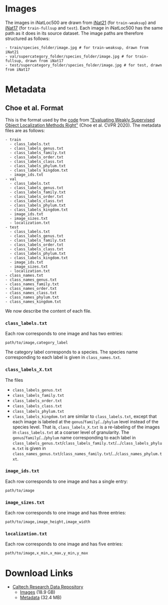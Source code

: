 # Images
The images in iNatLoc500 are drawn from [iNat21](https://github.com/visipedia/inat_comp/tree/master/2021) (for `train-weaksup`) and [iNat17](https://github.com/visipedia/inat_comp/tree/master/2017) (for `train-fullsup` and `test`). Each image in iNatLoc500 has the same path as it does in its source dataset. The image paths are therefore structured as follows: 
```
- train/species_folder/image.jpg # for train-weaksup, drawn from iNat21
- val/supercategory_folder/species_folder/image.jpg # for train-fullsup, drawn from iNat17
- test/supercategory_folder/species_folder/image.jpg # for test, drawn from iNat17
```

# Metadata

## Choe et al. Format
This is the format used by the [code](https://github.com/clovaai/wsolevaluation) from ["Evaluating Weakly Supervised Object Localization Methods Right"](https://arxiv.org/abs/2001.07437) (Choe et al. CVPR 2020). The metadata files are as follows:
```
- train
  - class_labels.txt
  - class_labels_genus.txt
  - class_labels_family.txt
  - class_labels_order.txt
  - class_labels_class.txt
  - class_labels_phylum.txt
  - class_labels_kingdom.txt
  - image_ids.txt
- val
  - class_labels.txt
  - class_labels_genus.txt
  - class_labels_family.txt
  - class_labels_order.txt
  - class_labels_class.txt
  - class_labels_phylum.txt
  - class_labels_kingdom.txt
  - image_ids.txt
  - image_sizes.txt
  - localization.txt
- test
  - class_labels.txt
  - class_labels_genus.txt
  - class_labels_family.txt
  - class_labels_order.txt
  - class_labels_class.txt
  - class_labels_phylum.txt
  - class_labels_kingdom.txt
  - image_ids.txt
  - image_sizes.txt
  - localization.txt
- class_names.txt
- class_names_genus.txt
- class_names_family.txt
- class_names_order.txt
- class_names_class.txt
- class_names_phylum.txt
- class_names_kingdom.txt
```
We now describe the content of each file.

### `class_labels.txt`
Each row corresponds to one image and has two entries:
```
path/to/image,category_label
```
The category label corresponds to a species. The species name corresponding to each label is given in `class_names.txt`. 

### `class_labels_X.txt`
The files 
* `class_labels_genus.txt`
* `class_labels_family.txt`
* `class_labels_order.txt`
* `class_labels_class.txt`
* `class_labels_phylum.txt`
* `class_labels_kingdom.txt` 
are similar to `class_labels.txt`, except that each image is labeled at the `genus`/`family`/.../`phylum` level instead of the species level. That is, `class_labels_X.txt` is a re-labeling of the images in `class_labels.txt` at a coarser level of granularity. The `genus`/`family`/.../`phylum` name corresponding to each label in `class_labels_genus.txt`/`class_labels_family.txt`/.../`class_labels_phylum.txt` is given in `class_names_genus.txt`/`class_names_family.txt`/.../`class_names_phylum.txt`. 

### `image_ids.txt`
Each row corresponds to one image and has a single entry:
```
path/to/image
```

### `image_sizes.txt`
Each row corresponds to one image and has three entries:
```
path/to/image,image_height,image_width
```

### `localization.txt`
Each row corresponds to one image and has five entries:
```
path/to/image,x_min,x_max,y_min,y_max
```

# Download Links
* [Caltech Research Data Repository](https://data.caltech.edu/records/20229)
  * [Images](https://data.caltech.edu/tindfiles/serve/a3a9d489-01a2-4727-8496-a8a5b411ff0b/) (18.9 GB)
  * [Metadata](https://data.caltech.edu/tindfiles/serve/59e7b6ba-37f1-49a2-85da-ece1593b1e44/) (32.4 MB)
